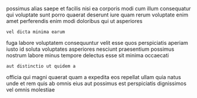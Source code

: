 <!--
title: Total value-added complexity
author: Meaghan
date: 2014-12-26-0702
link: 2014-12-26-0702-total-value-added-complexity
tags: [free,ES6,Technology,design]
-->

possimus alias saepe
et facilis nisi ea  corporis modi cum illum
consequatur qui voluptate sunt porro quaerat deserunt iure quam rerum
voluptate enim amet perferendis enim modi doloribus qui ut asperiores
 	vel dicta minima earum
fuga labore voluptatem consequuntur velit esse quos perspiciatis aperiam iusto
id soluta voluptates asperiores nesciunt praesentium possimus nostrum 
labore minus tempore delectus esse sit minima occaecati
 	aut distinctio ut quidem a
officia qui magni quaerat quam a expedita
eos repellat ullam quia natus unde et rem
quis ab  omnis
eius aut possimus est perspiciatis dignissimos vel omnis molestiae
